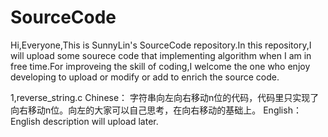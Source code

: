 # SourceCode
Hi,Everyone,This is SunnyLin's SourceCode repository.In this repository,I will upload some sourece code that implementing algorithm when I am in free time.For improveing the skill of coding,I welcome the one who enjoy developing to upload or modify or add to enrich the source code.

1,reverse_string.c
Chinese：
字符串向左向右移动n位的代码，代码里只实现了向右移动n位。向左的大家可以自己思考，在向右移动的基础上。
English：
English description will upload later. 
